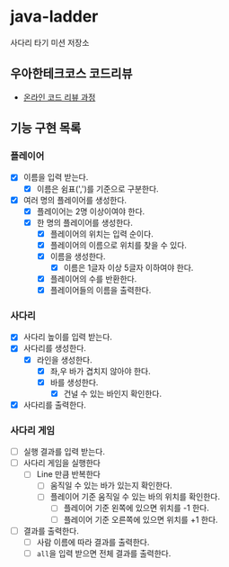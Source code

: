 # java-ladder

사다리 타기 미션 저장소

## 우아한테크코스 코드리뷰

- [온라인 코드 리뷰 과정](https://github.com/woowacourse/woowacourse-docs/blob/master/maincourse/README.md)

## 기능 구현 목록

### 플레이어

- [x] 이름을 입력 받는다.
    - [x] 이름은 쉼표(',')를 기준으로 구분한다.
- [x] 여러 명의 플레이어를 생성한다.
    - [x] 플레이어는 2명 이상이여야 한다.
    - [x] 한 명의 플레이어를 생성한다.
        - [x] 플레이어의 위치는 입력 순이다.
        - [x] 플레이어의 이름으로 위치를 찾을 수 있다.
        - [x] 이름을 생성한다.
            - [x] 이름은 1글자 이상 5글자 이하여야 한다.
        - [x] 플레이어의 수를 반환한다.
        - [x] 플레이어들의 이름을 출력한다.

### 사다리

- [x] 사다리 높이를 입력 받는다.
- [x] 사다리를 생성한다.
    - [x] 라인을 생성한다.
        - [x] 좌,우 바가 겹치지 않아야 한다.
        - [x] 바를 생성한다.
            - [x] 건널 수 있는 바인지 확인한다.
- [x] 사다리를 출력한다.

### 사다리 게임

- [ ] 실행 결과를 입력 받는다.
- [ ] 사다리 게임을 실행한다
    - [ ] Line 만큼 반복한다
        - [ ] 움직일 수 있는 바가 있는지 확인한다.
        - [ ] 플레이어 기준 움직일 수 있는 바의 위치를 확인한다.
            - [ ] 플레이어 기준 왼쪽에 있으면 위치를 -1 한다.
            - [ ] 플레이어 기준 오른쪽에 있으면 위치를 +1 한다.
- [ ] 결과를 출력한다.
    - [ ] 사람 이름에 따라 결과를 출력한다.
    - [ ] `all`을 입력 받으면 전체 결과를 출력한다.
